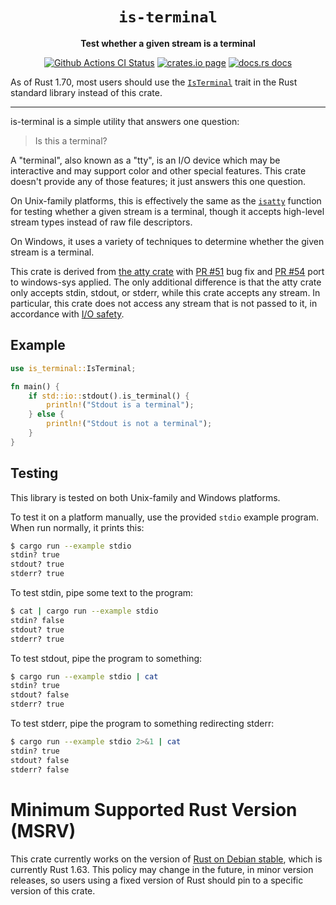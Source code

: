 <div align="center">
  <h1><code>is-terminal</code></h1>

  <p>
    <strong>Test whether a given stream is a terminal</strong>
  </p>

  <p>
    <a href="https://github.com/sunfishcode/is-terminal/actions?query=workflow%3ACI"><img src="https://github.com/sunfishcode/is-terminal/workflows/CI/badge.svg" alt="Github Actions CI Status" /></a>
    <a href="https://crates.io/crates/is-terminal"><img src="https://img.shields.io/crates/v/is-terminal.svg" alt="crates.io page" /></a>
    <a href="https://docs.rs/is-terminal"><img src="https://docs.rs/is-terminal/badge.svg" alt="docs.rs docs" /></a>
  </p>
</div>

As of Rust 1.70, most users should use the [`IsTerminal`] trait in the Rust
standard library instead of this crate.

<hr>

is-terminal is a simple utility that answers one question:

> Is this a terminal?

A "terminal", also known as a "tty", is an I/O device which may be interactive
and may support color and other special features. This crate doesn't provide
any of those features; it just answers this one question.

On Unix-family platforms, this is effectively the same as the [`isatty`]
function for testing whether a given stream is a terminal, though it accepts
high-level stream types instead of raw file descriptors.

On Windows, it uses a variety of techniques to determine whether the given
stream is a terminal.

This crate is derived from [the atty crate] with [PR \#51] bug fix and
[PR \#54] port to windows-sys applied. The only additional difference is that
the atty crate only accepts stdin, stdout, or stderr, while this crate accepts
any stream. In particular, this crate does not access any stream that is not
passed to it, in accordance with [I/O safety].

[PR \#51]: https://github.com/softprops/atty/pull/51
[PR \#54]: https://github.com/softprops/atty/pull/54

## Example

```rust
use is_terminal::IsTerminal;

fn main() {
    if std::io::stdout().is_terminal() {
        println!("Stdout is a terminal");
    } else {
        println!("Stdout is not a terminal");
    }
}
```

## Testing

This library is tested on both Unix-family and Windows platforms.

To test it on a platform manually, use the provided `stdio` example program.
When run normally, it prints this:

```bash
$ cargo run --example stdio
stdin? true
stdout? true
stderr? true
```

To test stdin, pipe some text to the program:

```bash
$ cat | cargo run --example stdio
stdin? false
stdout? true
stderr? true
```

To test stdout, pipe the program to something:

```bash
$ cargo run --example stdio | cat
stdin? true
stdout? false
stderr? true
```

To test stderr, pipe the program to something redirecting stderr:

```bash
$ cargo run --example stdio 2>&1 | cat
stdin? true
stdout? false
stderr? false
```

# Minimum Supported Rust Version (MSRV)

This crate currently works on the version of [Rust on Debian stable], which is
currently Rust 1.63. This policy may change in the future, in minor version
releases, so users using a fixed version of Rust should pin to a specific
version of this crate.

[`isatty`]: https://man7.org/linux/man-pages/man3/isatty.3.html
[the atty crate]: https://crates.io/crates/atty
[I/O safety]: https://github.com/rust-lang/rfcs/blob/master/text/3128-io-safety.md
[Rust on Debian stable]: https://packages.debian.org/stable/rust/rustc
[`IsTerminal`]: https://doc.rust-lang.org/stable/std/io/trait.IsTerminal.html
